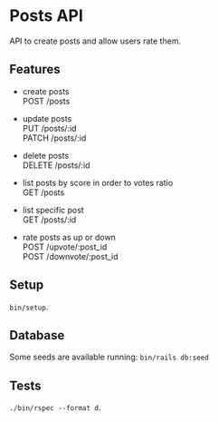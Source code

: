 # Posts API
API to create posts and allow users rate them.

## Features

- create posts  
  POST /posts

- update posts  
  PUT /posts/:id  
  PATCH /posts/:id

- delete posts  
  DELETE /posts/:id  

- list posts by score in order to votes ratio  
  GET /posts  

- list specific post  
  GET /posts/:id  

- rate posts as up or down  
  POST /upvote/:post_id  
  POST /downvote/:post_id  

## Setup
`bin/setup`.

## Database
Some seeds are available running: `bin/rails db:seed`

## Tests
`./bin/rspec --format d`.

